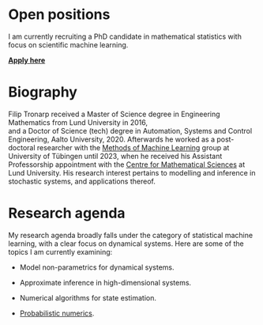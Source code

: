 # Open positions 

I am currently recruiting a PhD candidate in mathematical statistics with focus on scientific machine learning.

**[Apply here](https://lu.varbi.com/en/what:job/jobID:639272/)** 

# Biography

Filip Tronarp received a Master of Science degree in Engineering Mathematics from Lund University in 2016,  
and a Doctor of Science (tech) degree in Automation, Systems and Control Engineering, Aalto University,  2020. 
Afterwards he worked as a post-doctoral researcher with the [Methods of Machine Learning](https://uni-tuebingen.de/fakultaeten/mathematisch-naturwissenschaftliche-fakultaet/fachbereiche/informatik/lehrstuehle/methoden-des-maschinellen-lernens/start/) group at University of Tübingen until 2023, when he received his Assistant Professorship appointment with the [Centre for Mathematical Sciences](https://www.maths.lu.se/english/) at Lund University. 
His research interest pertains to modelling and inference in stochastic systems, and applications thereof.  

# Research agenda 

My research agenda broadly falls under the category of statistical machine learning, 
with a clear focus on dynamical systems. Here are some of the topics I am currently examining:   

* Model non-parametrics for dynamical systems. 

* Approximate inference in high-dimensional systems. 

* Numerical algorithms for state estimation. 

* [Probabilistic numerics](https://www.probabilistic-numerics.org/). 


